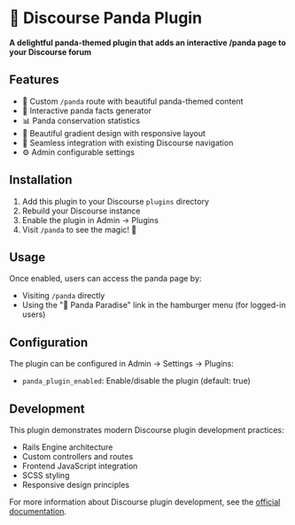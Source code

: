 # 🐼 Discourse Panda Plugin

**A delightful panda-themed plugin that adds an interactive /panda page to your Discourse forum**

## Features

- 🐼 Custom `/panda` route with beautiful panda-themed content
- 🎋 Interactive panda facts generator
- 📊 Panda conservation statistics
- 🎨 Beautiful gradient design with responsive layout
- 🔗 Seamless integration with existing Discourse navigation
- ⚙️ Admin configurable settings

## Installation

1. Add this plugin to your Discourse `plugins` directory
2. Rebuild your Discourse instance
3. Enable the plugin in Admin → Plugins
4. Visit `/panda` to see the magic! 🐼

## Usage

Once enabled, users can access the panda page by:
- Visiting `/panda` directly
- Using the "🐼 Panda Paradise" link in the hamburger menu (for logged-in users)

## Configuration

The plugin can be configured in Admin → Settings → Plugins:
- `panda_plugin_enabled`: Enable/disable the plugin (default: true)

## Development

This plugin demonstrates modern Discourse plugin development practices:
- Rails Engine architecture
- Custom controllers and routes
- Frontend JavaScript integration
- SCSS styling
- Responsive design principles

For more information about Discourse plugin development, see the [official documentation](https://meta.discourse.org/t/developing-discourse-plugins-part-1-create-a-basic-plugin/30515).
